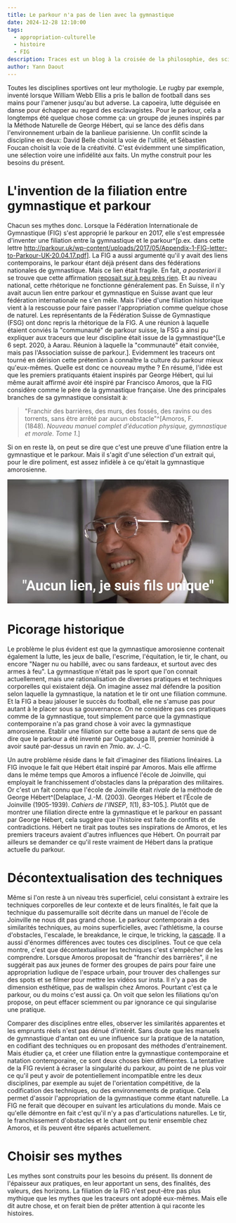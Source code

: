 ```yaml
---
title: Le parkour n'a pas de lien avec la gymnastique
date: 2024-12-28 12:10:00
tags:
  - appropriation-culturelle
  - histoire
  - FIG
description: Traces est un blog à la croisée de la philosophie, des sciences sociales, des sciences du sport et des sciences de l'éducation.
author: Yann Daout
---
```

Toutes les disciplines sportives ont leur mythologie. Le rugby par exemple, inventé lorsque William Webb Ellis a pris le ballon de football dans ses mains pour l'amener jusqu'au but adverse. La capoeira, lutte déguisée en danse pour échapper au regard des esclavagistes. Pour le parkour, cela a longtemps été quelque chose comme ça: un groupe de jeunes inspirés par la Méthode Naturelle de George Hébert, qui se lance des défis dans l'environnement urbain de la banlieue parisienne. Un conflit scinde la discipline en deux: David Belle choisit la voie de l'utilité, et Sébastien Foucan choisit la voie de la créativité. C'est évidemment une simplification, une sélection voire une infidélité aux faits. Un mythe construit pour les besoins du présent.

# L'invention de la filiation entre gymnastique et parkour
Chacun ses mythes donc. Lorsque la Fédération Internationale de Gymnastique (FIG) s'est approprié le parkour en 2017, elle s'est empressée d'inventer une filiation entre la gymnastique et le parkour^[p.ex. dans cette lettre http://parkour.uk/wp-content/uploads/2017/05/Appendix-1-FIG-letter-to-Parkour-UK-20.04.17.pdf].
La FIG a aussi argumenté qu'il y avait des liens contemporains, le parkour étant déjà présent dans des fédérations nationales de gymnastique. Mais ce lien était fragile. En fait, *a posteriori* il se trouve que cette affirmation  [reposait sur à peu près rien](../parkour-et-gymnastique-une-relation-heureuse/). Et au niveau national, cette rhétorique ne fonctionne généralement pas. En Suisse, il n'y avait aucun lien entre parkour et gymnastique en Suisse avant que leur fédération internationale ne s'en mêle. Mais l'idée d'une filiation historique vient à la rescousse pour faire passer l'appropriation comme quelque chose de naturel. Les représentants de la Fédération Suisse de Gymnastique (FSG) ont donc repris la rhétorique de la FIG. A une réunion à laquelle étaient conviés la "communauté" de parkour suisse, la FSG a ainsi pu expliquer aux traceurs que leur discipline était issue de la gymnastique^[Le 6 sept. 2020, à Aarau. Réunion à laquelle la "communauté" était conviée, mais pas l'Association suisse de parkour.]. Evidemment les traceurs ont tourné en dérision cette prétention à connaître la culture du parkour mieux qu'eux-mêmes.
Quelle est donc ce nouveau mythe ? En résumé, l'idée est que les premiers pratiquants étaient inspirés par George Hébert, qui lui même aurait affirmé avoir été inspiré par Francisco Amoros, que la FIG considère comme le père de la gymnastique française. Une des principales branches de sa gymnastique consistait à: 

>"Franchir des barrières, des murs, des fossés, des ravins ou des torrents, sans être arrêté par aucun obstacle"^[Amoros, F. (1848). _Nouveau manuel complet d’éducation physique, gymnastique et morale. Tome 1_.]

Si on en reste là, on peut se dire que c'est une preuve d'une filiation entre la gymnastique et le parkour. Mais il s'agit d'une sélection d'un extrait qui, pour le dire poliment, est assez infidèle à ce qu'était la gymnastique amorosienne. 

![Karamazov disant "Aucun lien, je suis fils unique" dans la Cité de la peur](aucunlien.jpg)

# Picorage historique
Le problème le plus évident est que la gymnastique amorosienne contenait également la lutte, les jeux de balle, l'escrime, l'équitation, le tir, le chant, ou encore "Nager nu ou habillé, avec ou sans fardeaux, et surtout avec des armes à feu". La gymnastique n'était pas le sport que l'on connait actuellement, mais une rationalisation de diverses pratiques et techniques corporelles qui existaient déjà. On imagine assez mal défendre la position selon laquelle la gymnastique, la natation et le tir ont une filiation commune. Et la FIG a beau jalouser le succès du football, elle ne s'amuse pas pour autant à le placer sous sa gouvernance. On ne considère pas ces pratiques comme de la gymnastique, tout simplement parce que la gymnastique contemporaine n'a pas grand chose à voir avec la gymnastique amorosienne. Etablir une filiation sur cette base a autant de sens que de dire que le parkour a été inventé par Ougabouga III, premier hominidé à avoir sauté par-dessus un ravin en 7mio. av. J.-C.

Un autre problème réside dans le fait d'imaginer des filiations linéaires. La FIG invoque le fait que Hébert était inspiré par Amoros. Mais elle affirme dans le même temps que Amoros a influencé l'école de Joinville, qui employait le franchissement d'obstacles dans la préparation des militaires. Or c'est un fait connu que l'école de Joinville était *rivale* de la méthode de George Hébert^[Delaplace, J.-M. (2003). Georges Hébert et l’École de Joinville (1905-1939). _Cahiers de l’INSEP_, _1_(1), 83–105.]. Plutôt que de montrer une filiation directe entre la gymnastique et le parkour en passant par George Hébert, cela suggère que l'histoire est faite de conflits et de contradictions. Hébert ne tirait pas toutes ses inspirations de Amoros, et les premiers traceurs avaient d'autres influences que Hébert. On pourrait par ailleurs se demander ce qu'il reste vraiment de Hébert dans la pratique actuelle du parkour.

# Décontextualisation des techniques
Même si l'on reste à un niveau très superficiel, celui consistant à extraire les techniques corporelles de leur contexte et de leurs finalités, le fait que la technique du passemuraille soit décrite dans un manuel de l'école de Joinville ne nous dit pas grand chose. Le parkour contemporain a des similarités techniques, au moins superficielles, avec l'athlétisme, la course d'obstacles, l'escalade, le breakdance, le cirque, le tricking, la [cascade](../parkour-en-1930/). Il a aussi d'énormes différences avec toutes ces disciplines. Tout ce que cela montre, c'est que décontextualiser les techniques c'est s'empêcher de les comprendre. Lorsque Amoros proposait de "franchir des barrières", il ne suggérait pas aux jeunes de former des groupes de pairs pour faire une appropriation ludique de l'espace urbain, pour trouver des challenges sur des spots et se filmer pour mettre les vidéos sur insta. Il n'y a pas de dimension esthétique, pas de wallspin chez Amoros. Pourtant c'est ça le parkour, ou du moins c'est aussi ça. On voit que selon les filiations qu'on propose, on peut effacer sciemment ou par ignorance ce qui singularise une pratique.

Comparer des disciplines entre elles, observer les similarités apparentes et les emprunts réels n'est pas dénué d'intérêt. Sans doute que les manuels de gymnastique d'antan ont eu une influence sur la pratique de la natation, en codifiant des techniques ou en proposant des méthodes d'entrainement. Mais étudier ça, et créer une filiation entre la gymnastique contemporaine et natation contemporaine, ce sont deux choses bien différentes. 
La tentative de la FIG revient à écraser la singularité du parkour, au point de ne plus voir ce qu'il peut y avoir de potentiellement incompatible entre les deux disciplines, par exemple au sujet de l'orientation compétitive, de la codification des techniques, ou des environnements de pratique. Cela permet d'assoir l'appropriation de la gymnastique comme étant naturelle. La FIG ne ferait que découper en suivant les articulations du monde. Mais ce qu'elle démontre en fait c'est qu'il n'y a pas d'articulations naturelles. Le tir, le franchissement d'obstacles et le chant ont pu tenir ensemble chez Amoros, et ils peuvent être séparés actuellement. 

# Choisir ses mythes
Les mythes sont construits pour les besoins du présent. Ils donnent de l'épaisseur aux pratiques, en leur apportant un sens, des finalités, des valeurs, des horizons. La filiation de la FIG n'est peut-être pas plus mythique que les mythes que les traceurs ont adopté eux-mêmes. Mais elle dit autre chose, et on ferait bien de prêter attention à qui raconte les histoires.